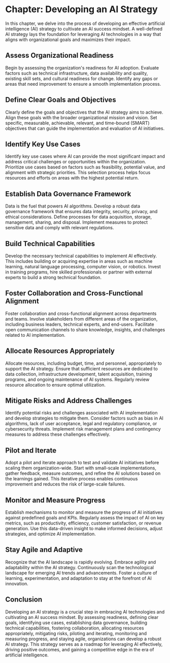 Chapter: Developing an AI Strategy
==================================

In this chapter, we delve into the process of developing an effective artificial intelligence (AI) strategy to cultivate an AI success mindset. A well-defined AI strategy lays the foundation for leveraging AI technologies in a way that aligns with organizational goals and maximizes their impact.

Assess Organizational Readiness
-------------------------------

Begin by assessing the organization's readiness for AI adoption. Evaluate factors such as technical infrastructure, data availability and quality, existing skill sets, and cultural readiness for change. Identify any gaps or areas that need improvement to ensure a smooth implementation process.

Define Clear Goals and Objectives
---------------------------------

Clearly define the goals and objectives that the AI strategy aims to achieve. Align these goals with the broader organizational mission and vision. Set specific, measurable, achievable, relevant, and time-bound (SMART) objectives that can guide the implementation and evaluation of AI initiatives.

Identify Key Use Cases
----------------------

Identify key use cases where AI can provide the most significant impact and address critical challenges or opportunities within the organization. Prioritize use cases based on factors such as feasibility, potential value, and alignment with strategic priorities. This selection process helps focus resources and efforts on areas with the highest potential return.

Establish Data Governance Framework
-----------------------------------

Data is the fuel that powers AI algorithms. Develop a robust data governance framework that ensures data integrity, security, privacy, and ethical considerations. Define processes for data acquisition, storage, management, sharing, and disposal. Implement measures to protect sensitive data and comply with relevant regulations.

Build Technical Capabilities
----------------------------

Develop the necessary technical capabilities to implement AI effectively. This includes building or acquiring expertise in areas such as machine learning, natural language processing, computer vision, or robotics. Invest in training programs, hire skilled professionals or partner with external experts to build a strong technical foundation.

Foster Collaboration and Cross-Functional Alignment
---------------------------------------------------

Foster collaboration and cross-functional alignment across departments and teams. Involve stakeholders from different areas of the organization, including business leaders, technical experts, and end-users. Facilitate open communication channels to share knowledge, insights, and challenges related to AI implementation.

Allocate Resources Appropriately
--------------------------------

Allocate resources, including budget, time, and personnel, appropriately to support the AI strategy. Ensure that sufficient resources are dedicated to data collection, infrastructure development, talent acquisition, training programs, and ongoing maintenance of AI systems. Regularly review resource allocation to ensure optimal utilization.

Mitigate Risks and Address Challenges
-------------------------------------

Identify potential risks and challenges associated with AI implementation and develop strategies to mitigate them. Consider factors such as bias in AI algorithms, lack of user acceptance, legal and regulatory compliance, or cybersecurity threats. Implement risk management plans and contingency measures to address these challenges effectively.

Pilot and Iterate
-----------------

Adopt a pilot and iterate approach to test and validate AI initiatives before scaling them organization-wide. Start with small-scale implementations, gather feedback, measure outcomes, and refine the AI solutions based on the learnings gained. This iterative process enables continuous improvement and reduces the risk of large-scale failures.

Monitor and Measure Progress
----------------------------

Establish mechanisms to monitor and measure the progress of AI initiatives against predefined goals and KPIs. Regularly assess the impact of AI on key metrics, such as productivity, efficiency, customer satisfaction, or revenue generation. Use this data-driven insight to make informed decisions, adjust strategies, and optimize AI implementation.

Stay Agile and Adaptive
-----------------------

Recognize that the AI landscape is rapidly evolving. Embrace agility and adaptability within the AI strategy. Continuously scan the technological landscape for emerging AI trends and advancements. Foster a culture of learning, experimentation, and adaptation to stay at the forefront of AI innovation.

Conclusion
----------

Developing an AI strategy is a crucial step in embracing AI technologies and cultivating an AI success mindset. By assessing readiness, defining clear goals, identifying use cases, establishing data governance, building technical capabilities, fostering collaboration, allocating resources appropriately, mitigating risks, piloting and iterating, monitoring and measuring progress, and staying agile, organizations can develop a robust AI strategy. This strategy serves as a roadmap for leveraging AI effectively, driving positive outcomes, and gaining a competitive edge in the era of artificial intelligence.
